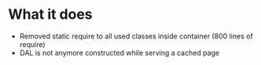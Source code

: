 # What it does

* Removed static require to all used classes inside container (800 lines of require)
* DAL is not anymore constructed while serving a cached page